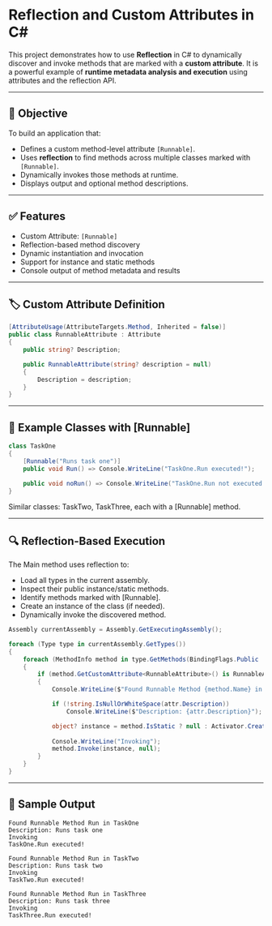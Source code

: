 # Reflection and Custom Attributes in C#

This project demonstrates how to use **Reflection** in C# to dynamically discover and invoke methods that are marked with a **custom attribute**. It is a powerful example of **runtime metadata analysis and execution** using attributes and the reflection API.

---

## 🧠 Objective

To build an application that:

- Defines a custom method-level attribute `[Runnable]`.
- Uses **reflection** to find methods across multiple classes marked with `[Runnable]`.
- Dynamically invokes those methods at runtime.
- Displays output and optional method descriptions.

---

## ✅ Features

- Custom Attribute: `[Runnable]`
- Reflection-based method discovery
- Dynamic instantiation and invocation
- Support for instance and static methods
- Console output of method metadata and results

---

## 🏷️ Custom Attribute Definition

```csharp
[AttributeUsage(AttributeTargets.Method, Inherited = false)]
public class RunnableAttribute : Attribute
{
    public string? Description;

    public RunnableAttribute(string? description = null)
    {
        Description = description;
    }
}
```
---

## 🧩 Example Classes with [Runnable]

```csharp
class TaskOne
{
    [Runnable("Runs task one")]
    public void Run() => Console.WriteLine("TaskOne.Run executed!");
    
    public void noRun() => Console.WriteLine("TaskOne.Run not executed!");
}
```
Similar classes: TaskTwo, TaskThree, each with a [Runnable] method.

---

## 🔍 Reflection-Based Execution

The Main method uses reflection to:

- Load all types in the current assembly.
- Inspect their public instance/static methods.
- Identify methods marked with [Runnable].
- Create an instance of the class (if needed).
- Dynamically invoke the discovered method.

```csharp
Assembly currentAssembly = Assembly.GetExecutingAssembly();

foreach (Type type in currentAssembly.GetTypes())
{
    foreach (MethodInfo method in type.GetMethods(BindingFlags.Public | BindingFlags.Instance | BindingFlags.Static))
    {
        if (method.GetCustomAttribute<RunnableAttribute>() is RunnableAttribute attr)
        {
            Console.WriteLine($"Found Runnable Method {method.Name} in {type.Name}");

            if (!string.IsNullOrWhiteSpace(attr.Description))
                Console.WriteLine($"Description: {attr.Description}");

            object? instance = method.IsStatic ? null : Activator.CreateInstance(type);
            
            Console.WriteLine("Invoking");
            method.Invoke(instance, null);
        }
    }
}
```
---

## 🧪 Sample Output

```Output
Found Runnable Method Run in TaskOne
Description: Runs task one
Invoking
TaskOne.Run executed!

Found Runnable Method Run in TaskTwo
Description: Runs task two
Invoking
TaskTwo.Run executed!

Found Runnable Method Run in TaskThree
Description: Runs task three
Invoking
TaskThree.Run executed!
```






